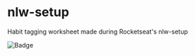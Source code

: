 # nlw-setup

Habit tagging worksheet made during Rocketseat's nlw-setup

![Badge](https://img.shields.io/badge/Blog-Rocketseat-%237159c1?style=for-the-badge&logo=ghost)
